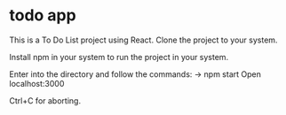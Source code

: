 # todo app
This is a To Do List project using React.
Clone the project to your system.

Install npm in your system to run the project in your system.

Enter into the directory and follow the commands:
-> npm start
Open localhost:3000

Ctrl+C for aborting.
